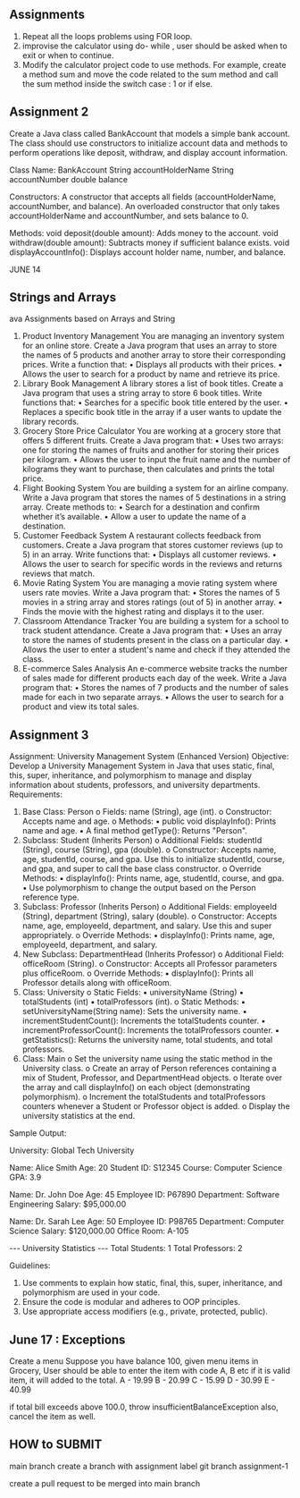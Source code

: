 ## Assignments

1. Repeat all the loops problems using FOR loop. 
2. improvise the calculator using do- while , 
user should be asked when to exit or when to continue. 
3. Modify the calculator project code to use methods. 
For example, 
create a method sum and move the code related to the sum method and
call the sum method inside the switch case : 1 or if else. 



## Assignment 2 

Create a Java class called BankAccount that models a simple bank account.
The class should use constructors to initialize account data and methods to 
perform operations like deposit, withdraw, and display account information.

Class Name: BankAccount
String accountHolderName
String accountNumber
double balance

Constructors:
A constructor that accepts all fields (accountHolderName, accountNumber, and balance).
An overloaded constructor that only takes accountHolderName and accountNumber, 
and sets balance to 0.

Methods:
void deposit(double amount): Adds money to the account.
void withdraw(double amount): Subtracts money if sufficient balance exists.
void displayAccountInfo(): Displays account holder name, number, and balance.


JUNE 14 
## Strings and Arrays 

ava Assignments based on Arrays and String
1. Product Inventory Management
   You are managing an inventory system for an online store. Create a Java program that uses an
   array to store the names of 5 products and another array to store their corresponding prices.
   Write a function that:
   • Displays all products with their prices.
   • Allows the user to search for a product by name and retrieve its price.
2. Library Book Management
   A library stores a list of book titles. Create a Java program that uses a string array to store 6 book
   titles. Write functions that:
   • Searches for a specific book title entered by the user.
   • Replaces a specific book title in the array if a user wants to update the library records.
3. Grocery Store Price Calculator
   You are working at a grocery store that offers 5 different fruits. Create a Java program that:
   • Uses two arrays: one for storing the names of fruits and another for storing their prices
   per kilogram.
   • Allows the user to input the fruit name and the number of kilograms they want to
   purchase, then calculates and prints the total price.
4. Flight Booking System
   You are building a system for an airline company. Write a Java program that stores the names of
   5 destinations in a string array. Create methods to:
   • Search for a destination and confirm whether it’s available.
   • Allow a user to update the name of a destination.
5. Customer Feedback System
   A restaurant collects feedback from customers. Create a Java program that stores customer
   reviews (up to 5) in an array. Write functions that:
   • Displays all customer reviews.
   • Allows the user to search for specific words in the reviews and returns reviews that
   match.
6. Movie Rating System
   You are managing a movie rating system where users rate movies. Write a Java program that:
   • Stores the names of 5 movies in a string array and stores ratings (out of 5) in another
   array.
   • Finds the movie with the highest rating and displays it to the user.
7. Classroom Attendance Tracker
   You are building a system for a school to track student attendance. Create a Java program that:
   • Uses an array to store the names of students present in the class on a particular day.
   • Allows the user to enter a student's name and check if they attended the class.
8. E-commerce Sales Analysis
   An e-commerce website tracks the number of sales made for different products each day of the
   week. Write a Java program that:
   • Stores the names of 7 products and the number of sales made for each in two separate
   arrays.
   • Allows the user to search for a product and view its total sales.



## Assignment 3
Assignment: University Management System (Enhanced Version)
Objective:
Develop a University Management System in Java that uses static, final, this, super, inheritance, and polymorphism to manage and display information about students, professors, and university departments.
Requirements:
1. Base Class: Person
   o Fields: name (String), age (int).
   o Constructor: Accepts name and age.
   o Methods:
   ▪ public void displayInfo(): Prints name and age.
   ▪ A final method getType(): Returns "Person".
2. Subclass: Student (Inherits Person)
   o Additional Fields: studentId (String), course (String), gpa (double).
   o Constructor: Accepts name, age, studentId, course, and gpa. Use this to initialize studentId, course, and gpa, and super to call the base class constructor.
   o Override Methods:
   ▪ displayInfo(): Prints name, age, studentId, course, and gpa.
   ▪ Use polymorphism to change the output based on the Person reference type.
3. Subclass: Professor (Inherits Person)
   o Additional Fields: employeeId (String), department (String), salary (double).
   o Constructor: Accepts name, age, employeeId, department, and salary. Use this and super appropriately.
   o Override Methods:
   ▪ displayInfo(): Prints name, age, employeeId, department, and salary.
4. New Subclass: DepartmentHead (Inherits Professor)
   o Additional Field: officeRoom (String).
   o Constructor: Accepts all Professor parameters plus officeRoom.
   o Override Methods:
   ▪ displayInfo(): Prints all Professor details along with officeRoom.
5. Class: University
   o Static Fields:
   ▪ universityName (String)
   ▪ totalStudents (int)
   ▪ totalProfessors (int).
   o Static Methods:
   ▪ setUniversityName(String name): Sets the university name.
   ▪ incrementStudentCount(): Increments the totalStudents counter.
   ▪ incrementProfessorCount(): Increments the totalProfessors counter.
   ▪ getStatistics(): Returns the university name, total students, and total professors.
6. Class: Main
   o Set the university name using the static method in the University class.
   o Create an array of Person references containing a mix of Student, Professor, and DepartmentHead objects.
   o Iterate over the array and call displayInfo() on each object (demonstrating polymorphism).
   o Increment the totalStudents and totalProfessors counters whenever a Student or Professor object is added.
   o Display the university statistics at the end.


Sample Output:

University: Global Tech University

Name: Alice Smith
Age: 20
Student ID: S12345
Course: Computer Science
GPA: 3.9

Name: Dr. John Doe
Age: 45
Employee ID: P67890
Department: Software Engineering
Salary: $95,000.00

Name: Dr. Sarah Lee
Age: 50
Employee ID: P98765
Department: Computer Science
Salary: $120,000.00
Office Room: A-105

--- University Statistics ---
Total Students: 1
Total Professors: 2

Guidelines:
1. Use comments to explain how static, final, this, super, inheritance, and polymorphism are used in your code.
2. Ensure the code is modular and adheres to OOP principles.
3. Use appropriate access modifiers (e.g., private, protected, public).




## June 17 : Exceptions

Create a menu
Suppose you have balance 100,
given menu items in Grocery,
User should be able to enter the item with code A, B etc
if it is valid item, it will added to the total.
A  - 19.99
B  - 20.99
C  - 15.99
D  - 30.99
E  - 40.99

if total bill exceeds above 100.0, throw insufficientBalanceException
also, cancel the item as well.



## HOW to SUBMIT 

main branch 
create a branch with assignment label 
git branch assignment-1

create a pull request to be merged into main branch 



















